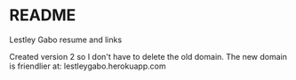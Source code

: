 # README

Lestley Gabo resume and links

Created version 2 so I don't have to delete the old domain.
The new domain is friendlier at: lestleygabo.herokuapp.com